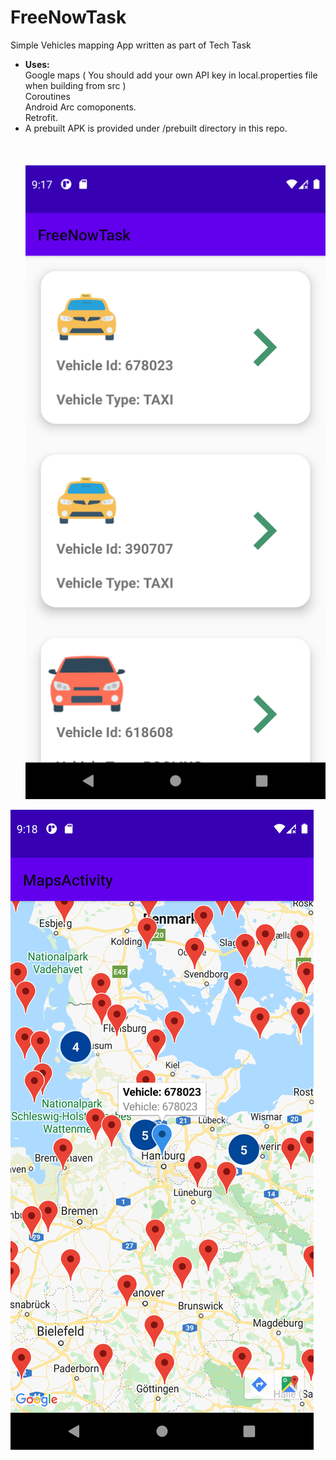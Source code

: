 # FreeNowTask
 Simple Vehicles mapping App written as part of Tech Task
 - <b>Uses:</b><br/>
   Google maps ( You should add your own API key in local.properties file when building from src )<br/>
   Coroutines<br/>
   Android Arc comoponents.<br/>
   Retrofit.<br/>
 - A prebuilt APK is provided under /prebuilt directory in this repo.<br/><br/><br/><br/>
 ![](https://github.com/mahmoudgalal/FreeNowTask/blob/main/Screenshot_1.png)


 ![](https://github.com/mahmoudgalal/FreeNowTask/blob/main/Screenshot_2.png)
